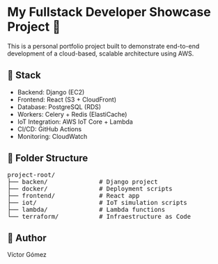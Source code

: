 # My Fullstack Developer Showcase Project 🚀

This is a personal portfolio project built to demonstrate end-to-end development of a cloud-based, scalable architecture using AWS.

## 🔧 Stack
- Backend: Django (EC2)
- Frontend: React (S3 + CloudFront)
- Database: PostgreSQL (RDS)
- Workers: Celery + Redis (ElastiCache)
- IoT Integration: AWS IoT Core + Lambda
- CI/CD: GitHub Actions
- Monitoring: CloudWatch

## 📁 Folder Structure
<pre>
project-root/
├── backen/              # Django project
├── docker/              # Deployment scripts
├── frontend/            # React app
├── iot/                 # IoT simulation scripts
├── lambda/              # Lambda functions
└── terraform/           # Infraestructure as Code
</pre>

## 📌 Author
Víctor Gómez
